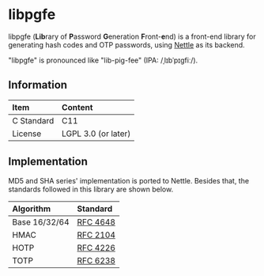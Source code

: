 # libpgfe

libpgfe (**Lib**rary of **P**assword **G**eneration **F**ront-**e**nd) is a front-end library for generating hash codes and OTP passwords, using [Nettle](https://www.lysator.liu.se/~nisse/nettle/) as its backend.

"libpgfe" is pronounced like "lib-pig-fee" (IPA: /ˌlɪbˈpɪɡfiː/).

## Information

| Item       | Content             |
| :--------- | :------------------ |
| C Standard | C11                 |
| License    | LGPL 3.0 (or later) |


## Implementation

MD5 and SHA series' implementation is ported to Nettle. Besides that, the standards followed in this library are shown below.

| Algorithm     | Standard                                           |
| :------------ | :------------------------------------------------- |
| Base 16/32/64 | [RFC 4648](https://www.rfc-editor.org/rfc/rfc4648) |
| HMAC          | [RFC 2104](https://www.rfc-editor.org/rfc/rfc2104) |
| HOTP          | [RFC 4226](https://www.rfc-editor.org/rfc/rfc4226) |
| TOTP          | [RFC 6238](https://www.rfc-editor.org/rfc/rfc6238) |